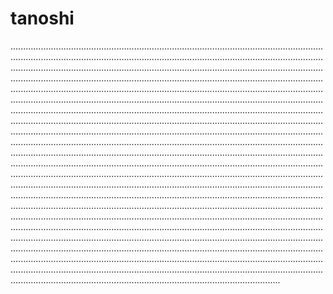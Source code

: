 # tanoshi

...................................................................................................................................................................................................................................................................................................................................................................................................................................................................................................................................................................................................................................................................................................................................................................................................................................................................................................................................................................................................................................................................................................................................................................................................................................................................................................................................................................................................................................................................................................................................................................................................................................................................................................................................................................................................................................................................................................................................................................................................................................................................................................................................................................................................................................................................................................................................................................................................................................................................................................................................................................................................................................................................................................................................................................................................................................................................................................................................................